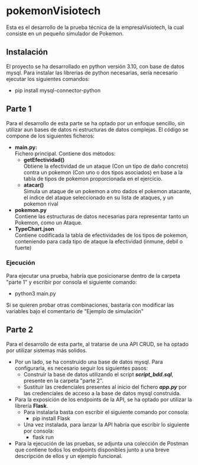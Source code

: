# pokemonVisiotech

Esta es el desarrollo de la prueba técnica de la empresaVisiotech, la cual consiste en un pequeño simulador de Pokemon.

## Instalación

El proyecto se ha desarrollado en python versión 3.10, con base de datos mysql. Para instalar las librerias de python necesarias, sería necesario ejecutar los siguientes comandos:

- pip install mysql-connector-python 

## Parte 1

Para el desarrollo de esta parte se ha optado por un enfoque sencillo, sin utilizar aun bases de datos ni estructuras de datos complejas.
El código se compone de los siguientes ficheros:
- __main.py:__  
Fichero principal. Contiene dos métodos:
  - __getEfectividad()__  
  Obtiene la efectividad de un ataque (Con un tipo de daño concreto) contra un pokemon (Con uno o dos tipos asociados) en base a la tabla de tipos de pokemon proporcionada en el ejercicio.
  - __atacar()__  
  Simula un ataque de un pokemon a otro dados el pokemon atacante, el índice del ataque seleccionado en su lista de ataques, y un pokemon rival
- __pokemon.py__  
Contiene las estructuras de datos necesarias para representar tanto un Pokemon, como un Ataque.
- __TypeChart.json__  
Contiene codificada la tabla de efectividades de los tipos de pokemon, conteniendo para cada tipo de ataque la efectividad (inmune, debil o fuerte)

### Ejecución

Para ejecutar una prueba, habría que posicionarse dentro de la carpeta "parte 1" y escribir por consola el siguiente comando:
- python3 main.py  

Si se quieren probar otras combinaciones, bastaría con modificar las variables bajo el comentario de "Ejemplo de simulación"

## Parte 2

Para el desarrollo de esta parte, al tratarse de una API CRUD, se ha optado por utilizar sistemas más solidos.  
- Por un lado, se ha construido una base de datos mysql. Para configurarla, es necesario seguir los siguientes pasos:
  - Construir la base de datos utilizando el script ***script_bdd.sql***, presente en la carpeta "parte 2".
  - Sustituir las credenciales presentes al inicio del fichero ***app.py*** por las credenciales de acceso a la base de datos mysql construida.
- Para la exposición de los endpoints de la API, se ha optado por utilizar la librería **Flask**. 
  - Para instalarla basta con escribir el siguiente comando por consola:  
    - pip install Flask
  - Una vez instalada, para lanzar la API habría que escribir lo siguiente por consola:
    - flask run
- Para la ejecución de las pruebas, se adjunta una colección de Postman que contiene todos los endpoints disponibles junto a una breve descripción de ellos y un ejemplo funcional.
